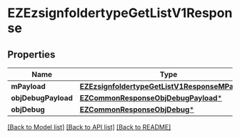 # EZEzsignfoldertypeGetListV1Response

## Properties
Name | Type | Description | Notes
------------ | ------------- | ------------- | -------------
**mPayload** | [**EZEzsignfoldertypeGetListV1ResponseMPayload***](EZEzsignfoldertypeGetListV1ResponseMPayload.md) |  | 
**objDebugPayload** | [**EZCommonResponseObjDebugPayload***](EZCommonResponseObjDebugPayload.md) |  | [optional] 
**objDebug** | [**EZCommonResponseObjDebug***](EZCommonResponseObjDebug.md) |  | [optional] 

[[Back to Model list]](../README.md#documentation-for-models) [[Back to API list]](../README.md#documentation-for-api-endpoints) [[Back to README]](../README.md)


